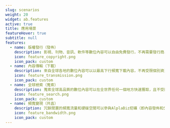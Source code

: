 ```yaml
---
slug: scenarios
weight: 20
widget: ab.features
active: true
title: 應用場景
featureHover: true
subtitle: null
features:
  - name: 版權發行（發佈）
    description: 影視、刊物、音訊、軟件等數位內容可以自由免費發行，不再需要發行商、影視院線、監管機构授權及審批即可在保護版權和收益的情况下走向全球市場
    icon: feature_copyright.png
    icon_pack: custom
  - name: 內容傳輸（下載）
    description: 來自全球各地的數位內容可以以最高下行頻寬下載內容，不再受限個別資源上行頻寬速度限制的享受暢快的傳輸體驗
    icon: feature_transmission.png
    icon_pack: custom
  - name: 全球檢索（蒐索）
    description: 蒐索全球高品質的數位內容可以在全世界任何一個地方快速獲取，且不受防火牆的影響（無需網絡代理）
    icon: feature_search.png
    icon_pack: custom
  - name: 頻寬變現（共亯）
    description: 冗餘閒置的頻寬流量和硬碟空間可以參與AlplaBiz挖礦（即內容發佈和分享流量）獲得收益，將電腦資源剩餘價值最大化，實現頻寬資源的變現
    icon: feature_bandwidth.png
    icon_pack: custom
---
```

